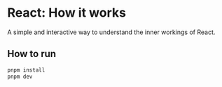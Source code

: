 # React: How it works

A simple and interactive way to understand the inner workings of React.

## How to run

```bash
pnpm install
pnpm dev
```

